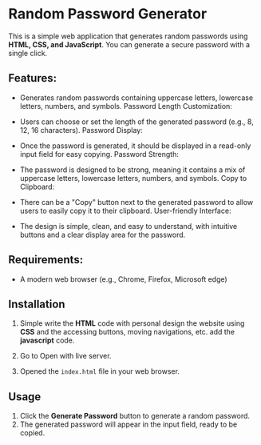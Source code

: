 # Random Password Generator

This is a simple web application that generates random passwords using **HTML, CSS, and JavaScript**. You can generate a secure password with a single click.

## Features:
- Generates random passwords containing uppercase letters, lowercase letters, numbers, and symbols.
Password Length Customization:

- Users can choose or set the length of the generated password (e.g., 8, 12, 16 characters).
Password Display:

- Once the password is generated, it should be displayed in a read-only input field for easy copying.
Password Strength:

- The password is designed to be strong, meaning it contains a mix of uppercase letters, lowercase letters, numbers, and symbols.
Copy to Clipboard:

- There can be a "Copy" button next to the generated password to allow users to easily copy it to their clipboard.
User-friendly Interface:

- The design is simple, clean, and easy to understand, with intuitive buttons and a clear display area for the password.

## Requirements:
- A modern web browser (e.g., Chrome, Firefox, Microsoft edge)

## Installation
1. Simple write the **HTML** code with personal design the website using **CSS** and the accessing buttons, moving navigations, etc. add the **javascript** code.

2. Go to Open with live server. 
    
3. Opened the `index.html` file in your web browser.

## Usage
1. Click the **Generate Password** button to generate a random password.
2. The generated password will appear in the input field, ready to be copied.

